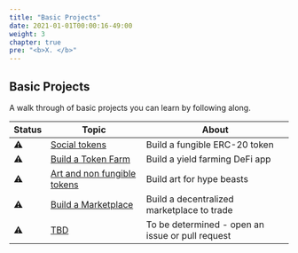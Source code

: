 ```yaml
---
title: "Basic Projects"
date: 2021-01-01T00:00:16-49:00
weight: 3
chapter: true
pre: "<b>X. </b>"
---
```


## Basic Projects

A walk through of basic projects you can learn by following along.

| Status | Topic | About |
| ------ | ------ | ------ |
|⚠️| [Social tokens](social_tokens.md) | Build a fungible ERC-20 token |
|⚠️| [Build a Token Farm](build_a_token_farm.md) | Build a yield farming DeFi app|
|⚠️| [Art and non fungible tokens](art_and_non_fungible_tokens.md) | Build art for hype beasts |
|⚠️| [Build a Marketplace](build_a_marketplace.md) | Build a decentralized marketplace to trade|
|⚠️| [TBD]() | To be determined - open an issue or pull request |